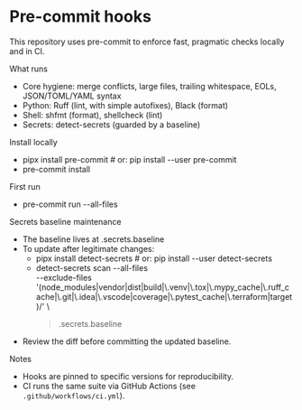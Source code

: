 # Pre-commit hooks

This repository uses pre-commit to enforce fast, pragmatic checks locally and in CI.

What runs

- Core hygiene: merge conflicts, large files, trailing whitespace, EOLs, JSON/TOML/YAML syntax
- Python: Ruff (lint, with simple autofixes), Black (format)
- Shell: shfmt (format), shellcheck (lint)
- Secrets: detect-secrets (guarded by a baseline)

Install locally

- pipx install pre-commit # or: pip install --user pre-commit
- pre-commit install

First run

- pre-commit run --all-files

Secrets baseline maintenance

- The baseline lives at .secrets.baseline
- To update after legitimate changes:
  - pipx install detect-secrets # or: pip install --user detect-secrets
  - detect-secrets scan --all-files \
    --exclude-files '(node_modules|vendor|dist|build|\\.venv|\\.tox|\\.mypy_cache|\\.ruff_cache|\\.git|\\.idea|\\.vscode|coverage|\\.pytest_cache|\\.terraform|target)/' \\
    > .secrets.baseline
- Review the diff before committing the updated baseline.

Notes

- Hooks are pinned to specific versions for reproducibility.
- CI runs the same suite via GitHub Actions (see `.github/workflows/ci.yml`).
